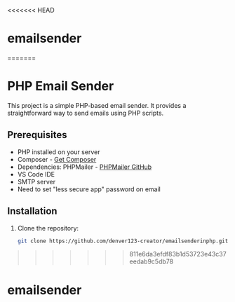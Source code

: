 <<<<<<< HEAD
# emailsender
=======
# PHP Email Sender

This project is a simple PHP-based email sender. It provides a straightforward way to send emails using PHP scripts.

## Prerequisites

- PHP installed on your server
- Composer - [Get Composer](https://getcomposer.org/)
- Dependencies: PHPMailer - [PHPMailer GitHub](https://github.com/PHPMailer/PHPMailer)
- VS Code IDE
- SMTP server
- Need to set "less secure app" password on email

## Installation

1. Clone the repository:
   ```bash
   git clone https://github.com/denver123-creator/emailsenderinphp.git
>>>>>>> 811e6da3efdf83b1d53723e43c37eedab9c5db78
# emailsender
